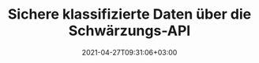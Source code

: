 ---
############################# Static ############################
layout: "product"
date: 2021-04-27T09:31:06+03:00
draft: false

product: "Redaction"
product_tag: "redaction"
platform: "Python via .NET"
platform_tag: "python-net"

############################# Head ############################
head_title: "Python via .NET Schwärzungs-API | Verstecken Sie privaten Text aus PDF-Word-Excel-Bildern"
head_description: "Dokumentschwärzungs-API für Python. Schwärzen, verbergen oder entfernen Sie vertrauliche Inhalte aus PDFs, Microsoft Word, Excel, Präsentationen und Rasterbildern."

############################# Header ############################
title: "Sichere klassifizierte Daten über die Schwärzungs-API"
description: "Schwärzen, verbergen oder entfernen Sie vertrauliche Inhalte und Metadaten aus Dokumenten, Arbeitsblättern, Präsentationen, PDF- und Rasterbilddateien mithilfe der Python-API."
button:
    enable: true

############################# SubMenu ############################
submenu:
    enable: true
    
    left:
        img_alt: "GroupDocs.Redaction for Python via .NET"
        image: "/border/groupdocs-redaction-python-net.svg"
        product: "GroupDocs.Redaction"
        platform: "Python via .NET"

    middle:
        button:
            # button loop
            - link: "#overview"
              text: "Überblick"

            # button loop
            - link: "#features"
              text: "Merkmale"

            # button loop
            - link: "#support"
              text: "Support"

            # button loop
            - link: "https://products.groupdocs.app/redaction"
              text: "Live Demo"

            # button loop
            - link: "https://purchase.groupdocs.com/pricing/redaction/net"
              text: "Preisgestaltung"

    right:
        link_download: "https://downloads.groupdocs.com/redaction"
        link_learn: "https://docs.groupdocs.com/redaction/python-net/"
        link_buy: "https://purchase.groupdocs.com"

############################# Overview ############################
overview:
    enable: true
    content: |
      GroupDocs.Redaction für Python ist eine API-Bibliothek, mit der Sie vertrauliche und klassifizierte Daten aus verschiedenen Dateiformaten wie Microsoft Word, Excel, PowerPoint und PDF löschen können. Die einzige formatunabhängige Schnittstelle unserer Schwärzungs-API unterstützt die Schwärzung verschiedener Typen, z. B. Schwärzung von Text, Schwärzung von Metadaten, Schwärzung von Anmerkungen und Schwärzung von tabellarischen Dokumenten. Mit GroupDocs.Redaction for Python via .NET API können Sie auch passwortgeschützte Dateien redigieren. Sie dürfen das Dokument in seinem Originalformat speichern sowie ein bereinigtes PDF-Dokument mit Rasterbildern der Originalseiten erstellen.
    tabs:
      enable: true
      
      ## TAB ONE ##
      tab_one:
        description: |
          Nachfolgend finden Sie eine Übersicht über GroupDocs.Redaction für Python:
      
        right:
          enable: true
          icon: "fab fa-html5"
          title: "Überblick"
          content: |
            * Text schwärzen
            * Metadaten schwärzen
            * Anmerkung schwärzen
            * Tabellarisches Dokument schwärzen
            * Geschützte Dateien schwärzen
            * Anpassung
      
      ## TAB TWO ##
      tab_two:
        description: |
          GroupDocs.Redaction für Python unterstützt die folgenden [Dokumentdateiformate](https://docs.groupdocs.com/redaction/python-net/supported-document-formats/):

        right:
          enable: true
          table:
            # table loop
            - title: "Text schwärzen, Metadata & Comments"
              content: |
                * **Word**: DOC, DOCX, DOT, ODT, DOTX, DOCM, DOTM, RTF
                * **Excel**: XLS, XLSX, XLT, XLTX, XLSM, XLTM, CSV
                * **PowerPoint**: PPT, PPTX, PPS, PPSX, POTX, PPTM, PPSM, POTM
                * **Fixed Layout**: PDF
                * **Raster Images**: JPG, BMP, PNG, GIF, TIFF

      ## TAB THREE ##
      tab_three:
        description: |
          GroupDocs.Redaction for Python via .NET unterstützt das Folgen Betriebssysteme & Paket-Managers:
        
        left:
          enable: true
          table:
            # table loop
            - icon: "fab fa-windows"
              title: "Betriebssysteme"
              content: |
                * any 32-bit or 64-bit operating system where .NET 6 is installed
                * Mac OS X and so far only the ARM64 architecture
                * Microsoft Windows Server 2003 and later
                * Microsoft Windows XP (x64, x86)
                * Microsoft Windows Vista (x64, x86)
                * Microsoft Windows 7, 8, 8.1 (x64, x86)
                * Microsoft Windows 10 (x64, x86)
                * Microsoft Windows 11 (x64)

            # table loop
            - icon: "fas fa-code"
              title: "Unterstützte Frameworks"
              content: |
                * .NET 6 or higher

        right:
          enable: true
          table:
            # table loop
            - icon: "fas fa-box"
              title: "Paket-Manager"
              content: |
                * PyPi

            # table loop
            - icon: "fas fa-tools"
              title: "Entwicklungsumgebungen"
              content: |
                * Atom
                * Sublime
                * Microsoft Visual Code
                * Microsoft Visual Studio


############################# Features ############################
features:
    enable: true
    title: "GroupDocs.Redaction for Python via .NET Merkmale"

    feature:
      # feature loop
      - icon: "fas fa-copy"
        content: "Führen Sie eine Suche mit Berücksichtigung der Groß-/Kleinschreibung durch, um eine exakte Phrasenschwärzung zu erhalten"

      # feature loop
      - icon: "fas fa-eye"
        content: "Verwenden Sie das Farbfeld, um geschwärzten Text auszublenden, anstatt die Zeichenfolge zu ersetzen"

      # feature loop
      - icon: "fas fa-bolt"
        content: "Suchen und schwärzen Sie jeden Text mit der Suche nach regulären Ausdrücken"
      
      # feature loop
      - icon: "fas fa-file-powerpoint"
        content: "Filtern Sie alle oder eine beliebige Kombination von klassifizierten Metadateninformationen des Dokuments"

      # feature loop
      - icon: "fas fa-code"
        content: "Löschen Sie schnell vollständige Metadateninformationen eines bestimmten Dokuments"

      # feature loop
      - icon: "fas fa-cloud"
        content: "Legen Sie einen Umfang der Schwärzung auf ein bestimmtes Arbeitsblatt und/oder eine bestimmte Spalte in Excel fest"

      # feature loop
      - icon: "fas fa-remove-format"
        content: "Entfernen Sie alle oder bestimmte Kommentare und andere Anmerkungen aus dem Dokument"

      # feature loop
      - icon: "fas fa-comment-slash"
        content: "Suchen und entfernen Sie vertrauliche Daten aus dem Anmerkungstext"

      # feature loop
      - icon: "fas fa-location-arrow"
        content: "Fähigkeit, mit Ihren eigenen Formaten und Schwärzungen zu arbeiten"

      # feature loop
      - icon: "fas fa-border-all"
        content: "Unterstützung für Rasterbildformate und Schwärzungen von Bildbereichen"

      # feature loop
      - icon: "fas fa-wrench"
        content: "Geben Sie eine Reihe von Schwärzungsregeln (Richtlinie) in der XML-Datei an"

      # feature loop
      - icon: "fas fa-columns"
        content: "Geben Sie den Seitenbereich und die PDF-Konformitätsstufe während der Konvertierung in PDF an"

      # feature loop
      - icon: "fas fa-file-word"
        content: "EXIF-Metadaten aus Bilddateien bearbeiten oder löschen"

      # feature loop
      - icon: "fas fa-envelope"
        content: "Schwärzen Sie eingebettete Bilder in PDF-, Word- und Präsentationsdokumenten"

      # feature loop
      - icon: "fas fa-print"
        content: "Speichern Sie eine Schwärzungsrichtlinie als XML-Datei"

    more_feature:
      # more_feature_loop
      - title: "Schwärzen Sie Ihre klassifizierten Daten mit Leichtigkeit und Kontrolle"
        content: |
          GroupDocs.Redaction for Python via .NET API gibt Ihnen die vollständige Kontrolle darüber, wie Sie Ihre wichtigen klassifizierten Informationen aus unterstützten Dokumenten verbergen oder löschen möchten. Die Verwendung unserer Schwärzungs-API ist ziemlich einfach und unkompliziert.  

          Im folgenden Beispiel laden wir ein unterstütztes Dokument, schwärzen jeglichen Text und gleichen „2 Ziffern, Leerzeichen oder nichts, 2 Ziffern, wieder Leerzeichen und 6 Ziffern“ (z. B. 12 34 567890) mit einem blauen Farbfeld unter Verwendung von Python ab. Sobald dies erledigt ist, speichert es das Dokument in seinem ursprünglichen Format, indem es mit einem hinzugefügten Suffix „_Redacted“: umbenannt wird

          ```python
            import groupdocs.redaction as gr
            import groupdocs.redaction.redactions as grr
            import groupdocs.pydrawing as grd

            def run():

                # Specify the redaction options
                color = grd.Color.from_argb(255, 220, 20, 60)
                repl_opt = grr.ReplacementOptions(color)
                reg_red = grr.RegexRedaction("\\d{2}\\s*\\d{2}[^\\d]*\\d{6}", repl_opt)

                # Load the document to be redacted
                with gr.Redactor("source.pdf") as redactor:

                    # Apply the redaction
                    result = redactor.apply(reg_red)
        
                    # Save the redacted document
                    result_path = redactor.save()
          ```

############################# Support ############################
support:
    enable: true

############################# Solutions ############################
solutions:
    enable: true
    title: "GroupDocs.Redaction bietet APIs zum Anzeigen von Dokumenten für andere beliebte Entwicklungsumgebungen"

    solution:
        # solution loop
        - img_alt: "GroupDocs.Redaction for Python via .NET"
          image: "/border/groupdocs-redaction-net.svg"
          product: "GroupDocs.Redaction"
          platform: ".NET"
          link: "/redaction/net/"

        # solution loop
        - img_alt: "GroupDocs.Redaction for Java"
          image: "/border/groupdocs-redaction-java.svg"
          product: "GroupDocs.Redaction"
          platform: "Java"
          link: "/redaction/java/"

############################# Back to top ###############################
back_to_top:
  enable: true
---